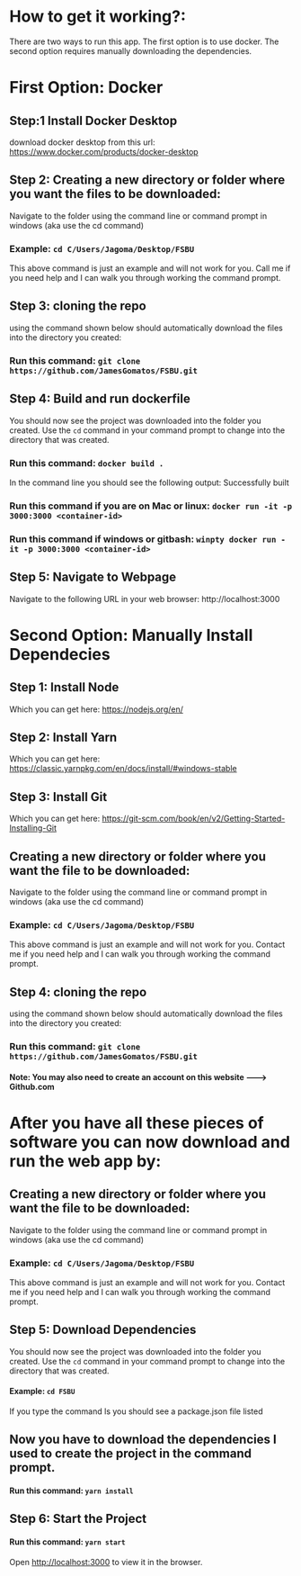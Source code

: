 # How to get it working?:
There are two ways to run this app. The first option is to use docker. The second option requires manually downloading the dependencies.


# First Option: Docker 

## Step:1 Install Docker Desktop
download docker desktop from this url: https://www.docker.com/products/docker-desktop


## Step 2: Creating a new directory or folder where you want the files to be downloaded:
Navigate to the folder using the command line or command prompt in windows (aka use the cd command)
### Example: `cd C/Users/Jagoma/Desktop/FSBU`
This above command is just an example and will not work for you. Call me if you need help and I can 
walk you through working the command prompt.


## Step 3: cloning the repo
using the command shown below should automatically download the files into the directory you created:
### Run this command: `git clone https://github.com/JamesGomatos/FSBU.git`


## Step 4: Build and run dockerfile
You should now see the project was downloaded into the folder you created. 
Use the `cd` command in your command prompt to change into the directory that was created.

### Run this command: `docker build . `
In the command line you should see the following output: Successfully built <container-id>

### Run this command if you are on Mac or linux: `docker run -it -p 3000:3000 <container-id>`

### Run this command if windows or gitbash: `winpty docker run -it -p 3000:3000 <container-id>`

## Step 5: Navigate to Webpage
Navigate to the following URL in your web browser: http://localhost:3000


# Second Option: Manually Install Dependecies 

## Step 1: Install Node 
Which you can get here: https://nodejs.org/en/

## Step 2: Install Yarn 
Which you can get here: https://classic.yarnpkg.com/en/docs/install/#windows-stable

## Step 3: Install Git
Which you can get here: https://git-scm.com/book/en/v2/Getting-Started-Installing-Git
## Creating a new directory or folder where you want the file to be downloaded:
Navigate to the folder using the command line or command prompt in windows (aka use the cd command)
### Example: `cd C/Users/Jagoma/Desktop/FSBU`
This above command is just an example and will not work for you. Contact me if you need help and I can 
walk you through working the command prompt.

## Step 4: cloning the repo
using the command shown below should automatically download the files into the directory you created:
### Run this command: `git clone https://github.com/JamesGomatos/FSBU.git`
#### Note: You may also need to create an account on this website ---> Github.com

# After you have all these pieces of software you can now download and run the web app by:

## Creating a new directory or folder where you want the file to be downloaded:
Navigate to the folder using the command line or command prompt in windows (aka use the cd command)
### Example: `cd C/Users/Jagoma/Desktop/FSBU`
This above command is just an example and will not work for you. Contact me if you need help and I can 
walk you through working the command prompt.


## Step 5: Download Dependencies
You should now see the project was downloaded into the folder you created. 
Use the `cd` command in your command prompt to change into the directory that was created.

#### Example: `cd FSBU`
If you type the command ls you should see a package.json file listed

## Now you have to download the dependencies I used to create the project in the command prompt.
#### Run this command: `yarn install`

## Step 6: Start the Project
#### Run this command: `yarn start`
Open [http://localhost:3000](http://localhost:3000) to view it in the browser.

